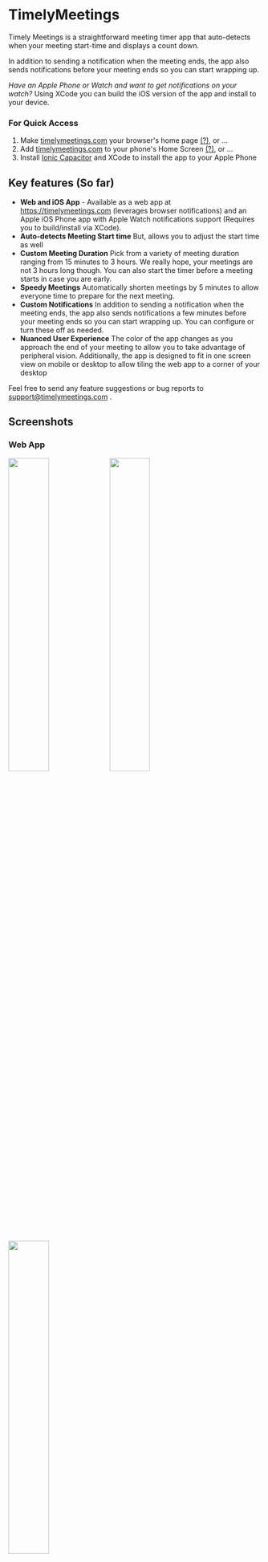 # TimelyMeetings

Timely Meetings is a straightforward meeting timer app that auto-detects when your meeting start-time and displays a count down. 

In addition to sending a notification when the meeting ends, the app also sends notifications before your meeting ends so you can start wrapping up.

_Have an Apple Phone or Watch and want to get notifications on your watch?_ Using XCode you can build the iOS version of the app and install to your device. 


### For Quick Access 

1. Make [timelymeetings.com](https://timelymeetings.com) your browser's home page [(?)](https://lmgtfy.app/?q=change+browser%27s+default+home+page), or ...
2. Add [timelymeetings.com](https://timelymeetings.com) to your phone's Home Screen [(?)](https://lmgtfy.app/?q=ios+add+a+web+page+to+home+screen), or ...
3. Install [Ionic Capacitor](https://capacitorjs.com/) and XCode to install the app to your Apple Phone

## Key features (So far)

* **Web and iOS App** - Available as a web app at https://timelymeetings.com (leverages browser notifications) and an Apple iOS Phone app with Apple Watch notifications support (Requires you to build/install via XCode).
* **Auto-detects Meeting Start time** But, allows you to adjust the start time as well
* **Custom Meeting Duration** Pick from a variety of meeting duration ranging from 15 minutes to 3 hours. We really hope, your meetings are not 3 hours long though. You can also start the timer before a meeting starts in case you are early.
* **Speedy Meetings** Automatically shorten meetings by 5 minutes to allow everyone time to prepare for the next meeting.
* **Custom Notifications** In addition to sending a notification when the meeting ends, the app also sends notifications a few minutes before your meeting ends so you can start wrapping up. You can configure or turn these off as needed.
* **Nuanced User Experience** The color of the app changes as you approach the end of your meeting to allow you to take advantage of peripheral vision. Additionally, the app is designed to fit in one screen view on mobile or desktop to allow tiling the web app to a corner of your desktop

Feel free to send any feature suggestions or bug reports to support@timelymeetings.com . 


## Screenshots

### Web App

<img src="https://raw.githubusercontent.com/khilnani/timelymeetings.com/master/assets/Screenshots/web/Screen%20Shot%201.png" width="40%" /><img src="https://raw.githubusercontent.com/khilnani/timelymeetings.com/master/assets/Screenshots/web/Screen%20Shot%202.png" width="40%" />
<img src="https://raw.githubusercontent.com/khilnani/timelymeetings.com/master/assets/Screenshots/web/Screen%20Shot%203.png" width="40%" />

### Apple iOS App

<img src="https://raw.githubusercontent.com/khilnani/timelymeetings.com/master/assets/Screenshots/apple%20iphone/Simulator%20Screen%20Shot%20-%20iPhone%2011%20Pro%20Max%20-%201.png" width="40%" /><img src="https://raw.githubusercontent.com/khilnani/timelymeetings.com/master/assets/Screenshots/apple%20iphone/Simulator%20Screen%20Shot%20-%20iPhone%2011%20Pro%20Max%20-%202.png" width="40%" />
<img src="https://raw.githubusercontent.com/khilnani/timelymeetings.com/master/assets/Screenshots/apple%20iphone/Simulator%20Screen%20Shot%20-%20iPhone%2011%20Pro%20Max%20-%203.png" width="40%" /><img src="https://raw.githubusercontent.com/khilnani/timelymeetings.com/master/assets/Screenshots/apple%20watch/Simulator%20Screen%20Shot%20-%20Apple%20Watch%206%2044mm%20-%20iPhone%2011%20Pro%20Max%20-%20Combined.png" width="35%"/>


# Dev Notes

## Overview

The Web App is built using [React](https://reactjs.org). The Mobile Native app uses [Ionic Capacitor](https://capacitorjs.com).

The web app is hosted on Github Pages (docs folder). React publishes the build to this directory.

## Links

#### GitHub Pages

- SPA on Github Pages
  - https://github.com/rafgraph/spa-github-pages
  - https://itnext.io/so-you-want-to-host-your-single-age-react-app-on-github-pages-a826ab01e48

#### React

- https://create-react-app.dev/docs/advanced-configuration/
- 
#### Capacitor 

- https://capacitorjs.com/docs/getting-started
- https://capacitorjs.com/docs/web
- https://capacitorjs.com/docs/apis
  - https://capacitorjs.com/docs/apis/app
  - https://capacitorjs.com/docs/apis/splash-screen
  - https://capacitorjs.com/docs/apis/local-notifications
  - https://capacitorjs.com/docs/apis/browser
- https://capacitorjs.com/docs/apis/app#statechangelistener

#### Icons

- https://react-ionicons.netlify.app/
- https://github.com/ionic-team/cordova-res
- iOS
  - https://developer.apple.com/design/human-interface-guidelines/ios/icons-and-images/image-size-and-resolution/
- iPhone
  - https://developer.apple.com/design/human-interface-guidelines/watchos/visual/app-icon/

#### Utilities

- https://appiconmaker.co/Home/Index/e21c03d0-8767-4304-91d1-710f10958353
- https://realfavicongenerator.net/
- https://appicon.co/
- https://soundbible.com/
- https://cssgradient.io/


## Troubleshooting

- cordova-res on Apple Silicon M1 `vips/vips8` error
  - `brew reinstall vips`
- Background tasks with capacitor
  - https://github.com/ionic-team/capacitor/issues/3032
  - Alt - https://github.com/robingenz/capacitor-background-task
- Black splash screen
  - https://github.com/ionic-team/capacitor/issues/3589
- Update XCode Command Line Tools
  - `sudo rm -rf /Library/Developer/CommandLineTools`
  - `sudo xcode-select --install`
